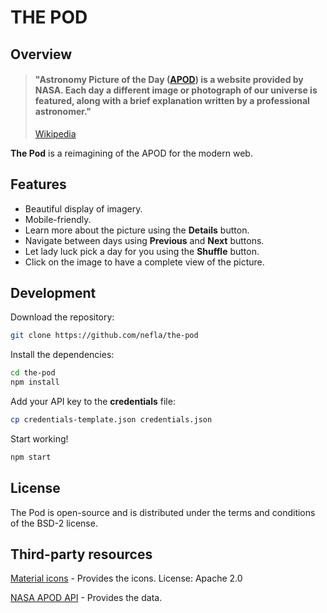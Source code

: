 # THE POD

## Overview

> #### "Astronomy Picture of the Day ([APOD](https://apod.nasa.gov)) is a website provided by NASA. Each day a different image or photograph of our universe is featured, along with a brief explanation written by a professional astronomer."
>
> [Wikipedia](https://en.wikipedia.org/wiki/Astronomy_Picture_of_the_Day)

**The Pod** is a reimagining of the APOD for the modern web.

## Features

- Beautiful display of imagery.
- Mobile-friendly.
- Learn more about the picture using the **Details** button.
- Navigate between days using **Previous** and **Next** buttons.
- Let lady luck pick a day for you using the **Shuffle** button.
- Click on the image to have a complete view of the picture.

## Development

Download the repository:

```bash
git clone https://github.com/nefla/the-pod
```

Install the dependencies:

```bash
cd the-pod
npm install
```

Add your API key to the **credentials** file:

```bash
cp credentials-template.json credentials.json
```

Start working!

```bash
npm start
```

## License

The Pod is open-source and is distributed under the terms and conditions of the BSD-2 license.

## Third-party resources

[Material icons](https://github.com/google/material-design-icons/) - Provides the icons. License: Apache 2.0

[NASA APOD API](https://api.nasa.gov/api.html#apod) - Provides the data.
